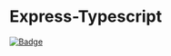 # Express-Typescript
[![Badge](https://img.shields.io/badge/Express-Typescript-%233178C6?style=for-the-badge)](https://img.shields.io/badge/Express-Typescript-%233178C6?style=for-the-badge)
